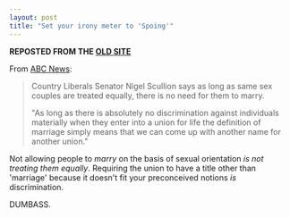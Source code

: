 ```yaml
---
layout: post
title: "Set your irony meter to 'Spoing'"
---
```

**REPOSTED FROM THE [OLD SITE](http://intouchwiththeobvious.wordpress.com/2009/06/29/set-your-irony-meter-to-spoing/)**

From [ABC News](http://www.abc.net.au/news/stories/2009/06/25/2608595.htm):

> Country Liberals Senator Nigel Scullion says as long as same sex couples are treated equally, there is no need for them to marry.
> 
> "As long as there is absolutely no discrimination against individuals materially when they enter into a union for life the definition of marriage simply means that we can come up with another name for another union."

Not allowing people to _marry_ on the basis of sexual orientation _is not treating them equally_. Requiring the union to have a title other than 'marriage' because it doesn't fit your preconceived notions _is_ discrimination.

DUMBASS.